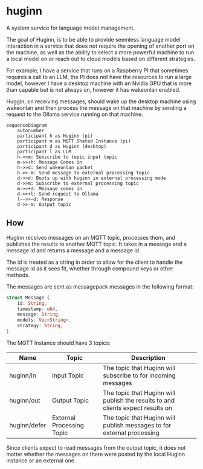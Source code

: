 # huginn

A system service for language model management.

The goal of Huginn, is to be able to provide seemless language model interaction in a service that does not require the opening of another port on the machine, as well as the ability to select a more powerful machine to run a local model on or reach out to cloud models based on different strategies.

For example, I have a service that runs on a Raspberry PI that sometimes requires a call to an LLM, the PI does not have the resources to run a large model, however I have a desktop machine with an Nvidia GPU that is more than capable but is not always on, however it has wakeonlan enabled. 

Huggin, on receiving messages, should wake up the desktop machine using wakeonlan and then process the message on that machine by sending a request to the Ollama service running on that machine.

```mermaid
sequenceDiagram
    autonumber
    participant h as Huginn (pi)
    participant m as MQTT Shated Instance (pi)
    participant d as Huginn (desktop)
    participant l as LLM
    h->>m: Subscribe to topic input topic
    m->>+h: Message Comes in
    h->>d: Send wakeonlan packet
    h->>-m: Send message to external processing topic
    d->>d: Boots up with huginn in external processing mode
    d->>m: Subscribe to external processing topic
    m->>+d: Message comes in
    d->>+l: Send request to Ollama
    l-->>-d: Response
    d->>-m: Output topic
```

## How

Huginn receives messages on an MQTT topic, processes them, and publishes the results to another MQTT topic.
It takes in a message and a message id and returns a message and a message id.

The id is treated as a string in order to allow for the client to handle the message id as it sees fit, whether through compound keys or other methods.

The messages are sent as messagepack messages in the following format:

```rust
struct Message {
    id: String,
    timestamp: u64,
    message: String,
    models: Vec<String>,
    strategy: String,
}
```

The MQTT Instance should have 3 topics:

| Name         | Topic                     | Description                                                                     |
| ------------ | ------------------------- | ------------------------------------------------------------------------------- |
| huginn/in    | Input Topic               | The topic that Huginn will subscribe to for incoming messages                   |
| huginn/out   | Output Topic              | The topic that Huginn will publish the results to and clients expect results on |
| huginn/defer | External Processing Topic | The topic that Huginn will publish messages to for external processing          |

Since clients expect to read messages from the output topic, it does not matter whether the messages on there were posted by the
local Huginn instance or an external one.
